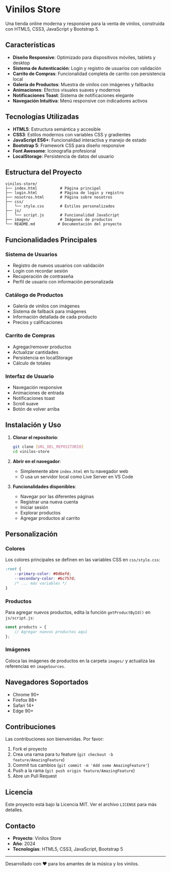 # Vinilos Store

Una tienda online moderna y responsive para la venta de vinilos, construida con HTML5, CSS3, JavaScript y Bootstrap 5.

## Características

- **Diseño Responsive**: Optimizado para dispositivos móviles, tablets y desktop
- **Sistema de Autenticación**: Login y registro de usuarios con validación
- **Carrito de Compras**: Funcionalidad completa de carrito con persistencia local
- **Galería de Productos**: Muestra de vinilos con imágenes y fallbacks
- **Animaciones**: Efectos visuales suaves y modernos
- **Notificaciones Toast**: Sistema de notificaciones elegante
- **Navegación Intuitiva**: Menú responsive con indicadores activos

## Tecnologías Utilizadas

- **HTML5**: Estructura semántica y accesible
- **CSS3**: Estilos modernos con variables CSS y gradientes
- **JavaScript ES6+**: Funcionalidad interactiva y manejo de estado
- **Bootstrap 5**: Framework CSS para diseño responsive
- **Font Awesome**: Iconografía profesional
- **LocalStorage**: Persistencia de datos del usuario

## Estructura del Proyecto

```
vinilos-store/
├── index.html          # Página principal
├── login.html          # Página de login y registro
├── nosotros.html       # Página sobre nosotros
├── css/
│   └── style.css       # Estilos personalizados
├── js/
│   └── script.js       # Funcionalidad JavaScript
├── images/             # Imágenes de productos
└── README.md          # Documentación del proyecto
```

## Funcionalidades Principales

### Sistema de Usuarios
- Registro de nuevos usuarios con validación
- Login con recordar sesión
- Recuperación de contraseña
- Perfil de usuario con información personalizada

### Catálogo de Productos
- Galería de vinilos con imágenes
- Sistema de fallback para imágenes
- Información detallada de cada producto
- Precios y calificaciones

### Carrito de Compras
- Agregar/remover productos
- Actualizar cantidades
- Persistencia en localStorage
- Cálculo de totales

### Interfaz de Usuario
- Navegación responsive
- Animaciones de entrada
- Notificaciones toast
- Scroll suave
- Botón de volver arriba

## Instalación y Uso

1. **Clonar el repositorio**:
   ```bash
   git clone [URL_DEL_REPOSITORIO]
   cd vinilos-store
   ```

2. **Abrir en el navegador**:
   - Simplemente abre `index.html` en tu navegador web
   - O usa un servidor local como Live Server en VS Code

3. **Funcionalidades disponibles**:
   - Navegar por las diferentes páginas
   - Registrar una nueva cuenta
   - Iniciar sesión
   - Explorar productos
   - Agregar productos al carrito

## Personalización

### Colores
Los colores principales se definen en las variables CSS en `css/style.css`:
```css
:root {
    --primary-color: #0d6efd;
    --secondary-color: #6c757d;
    /* ... más variables */
}
```

### Productos
Para agregar nuevos productos, edita la función `getProductById()` en `js/script.js`:
```javascript
const products = {
    // Agregar nuevos productos aquí
};
```

### Imágenes
Coloca las imágenes de productos en la carpeta `images/` y actualiza las referencias en `imageSources`.

## Navegadores Soportados

- Chrome 90+
- Firefox 88+
- Safari 14+
- Edge 90+

## Contribuciones

Las contribuciones son bienvenidas. Por favor:

1. Fork el proyecto
2. Crea una rama para tu feature (`git checkout -b feature/AmazingFeature`)
3. Commit tus cambios (`git commit -m 'Add some AmazingFeature'`)
4. Push a la rama (`git push origin feature/AmazingFeature`)
5. Abre un Pull Request

## Licencia

Este proyecto está bajo la Licencia MIT. Ver el archivo `LICENSE` para más detalles.

## Contacto

- **Proyecto**: Vinilos Store
- **Año**: 2024
- **Tecnologías**: HTML5, CSS3, JavaScript, Bootstrap 5

---

Desarrollado con ❤️ para los amantes de la música y los vinilos.